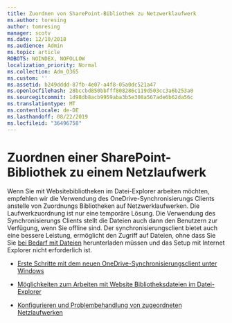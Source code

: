 ```yaml
---
title: Zuordnen von SharePoint-Bibliothek zu Netzwerklaufwerk
ms.author: toresing
author: tomresing
manager: scotv
ms.date: 12/10/2018
ms.audience: Admin
ms.topic: article
ROBOTS: NOINDEX, NOFOLLOW
localization_priority: Normal
ms.collection: Adm_O365
ms.custom: ''
ms.assetid: b249dddd-87fb-4e07-a4f8-05a0dc521a47
ms.openlocfilehash: 28bccbd850bbfff808286c119d503cc3a6b253a0
ms.sourcegitcommit: 1d98db8acb9959aba3b5e308a567ade6b62da56c
ms.translationtype: MT
ms.contentlocale: de-DE
ms.lasthandoff: 08/22/2019
ms.locfileid: "36496758"
---
```

# <a name="map-a-sharepoint-library-to-a-network-drive"></a>Zuordnen einer SharePoint-Bibliothek zu einem Netzlaufwerk

Wenn Sie mit Websitebibliotheken im Datei-Explorer arbeiten möchten, empfehlen wir die Verwendung des OneDrive-Synchronisierungs Clients anstelle von Zuordnungs Bibliotheken auf Netzwerklaufwerken. Die Laufwerkzuordnung ist nur eine temporäre Lösung. Die Verwendung des Synchronisierungs Clients stellt die Dateien auch dann den Benutzern zur Verfügung, wenn Sie offline sind. Der synchronisierungsclient bietet auch eine bessere Leistung, ermöglicht den Zugriff auf Dateien, ohne dass Sie Sie [bei Bedarf mit Dateien](https://support.office.com/article/Learn-about-OneDrive-Files-On-Demand-0E6860D3-D9F3-4971-B321-7092438FB38E) herunterladen müssen und das Setup mit Internet Explorer nicht erforderlich ist. 
  
- [Erste Schritte mit dem neuen OneDrive-Synchronisierungsclient unter Windows](https://go.microsoft.com/fwlink/?linkid=866427)
    
- [Möglichkeiten zum Arbeiten mit Website Bibliotheksdateien im Datei-Explorer](https://go.microsoft.com/fwlink/?linkid=866291)
    
- [Konfigurieren und Problembehandlung von zugeordneten Netzlaufwerken](https://support.microsoft.com/kb/2616712)
    

